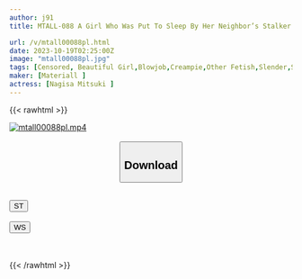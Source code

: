 ```yaml
---
author: j91
title: MTALL-088 A Girl Who Was Put To Sleep By Her Neighbor’s Stalker Is R***d While Her Parents Are Not Home In A Home That Has Been Illegally Invaded Mitsuki Nagisa

url: /v/mtall00088pl.html
date: 2023-10-19T02:25:00Z
image: "mtall00088pl.jpg"
tags: [Censored, Beautiful Girl,Blowjob,Creampie,Other Fetish,Slender,Solowork]
maker: [Materiall ]
actress: [Nagisa Mitsuki ]
---
```



{{< rawhtml >}}

<div class="video" data-videoid="mLJvVyz078HG6y">
    <a href="javascript:;">
        <img src="https://my.j91.asia/v/mtall00088pl.jpg" width="WIDTH" height="HEIGHT" alt="mtall00088pl.mp4" loading="lazy">
    </a>
</div>

<script type="text/javascript" src="https://j91.asia/asset/on-demand-st.js"></script>

<br>
  <link rel="stylesheet" href="https://j91.asia/asset/bs5.css">
  
  <center>
  <button class="btn btn-primary" type="button" data-bs-toggle="collapse" data-bs-target=".multi-collapse" aria-expanded="false" aria-controls="multiCollapseExample1 multiCollapseExample2"><h2>Download</h2></button></center>
</p>
<div class="row">
  <div class="col">
    <div class="collapse multi-collapse" id="multiCollapseExample1">
      <div class="card card-body">
	      	      <br>
<div class="buttons">  
<a href="https://streamtape.to/v/mLJvVyz078HG6y"><button class="btn-hover color-3"><i class="fa fa-download"></i> ST</button></a></div>
    </div>
  </div>
</div>
  <div class="col">
    <div class="collapse multi-collapse" id="multiCollapseExample2">
      <div class="card card-body">
	      <br>
<div class="buttons">
    <a href="https://wolfstream.tv/o4imhs1k9wn4"><button class="btn-hover color-9"><i class="fa fa-download"></i> WS</button></a></div>
<br><br>
      </div>
    </div>
  </div>
</div>

{{< /rawhtml >}}